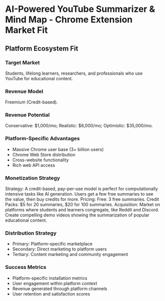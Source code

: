 # AI-Powered YouTube Summarizer & Mind Map - Chrome Extension Market Fit

## Platform Ecosystem Fit

### Target Market
Students, lifelong learners, researchers, and professionals who use YouTube for educational content.

### Revenue Model
Freemium (Credit-based).

### Revenue Potential
Conservative: $1,000/mo; Realistic: $8,000/mo; Optimistic: $35,000/mo.

### Platform-Specific Advantages
- Massive Chrome user base (3+ billion users)
- Chrome Web Store distribution
- Cross-website functionality
- Rich web API access

### Monetization Strategy
Strategy: A credit-based, pay-per-use model is perfect for computationally intensive tasks like AI generation. Users get a few free summaries to see the value, then buy credits for more. Pricing: Free: 3 free summaries. Credit Packs: $5 for 20 summaries, $20 for 100 summaries. Acquisition: Market on platforms where students and learners congregate, like Reddit and Discord. Create compelling demo videos showing the summarization of popular educational content.

### Distribution Strategy
- Primary: Platform-specific marketplace
- Secondary: Direct marketing to platform users
- Tertiary: Content marketing and community engagement

### Success Metrics
- Platform-specific installation metrics
- User engagement within platform context
- Revenue generated through platform channels
- User retention and satisfaction scores
